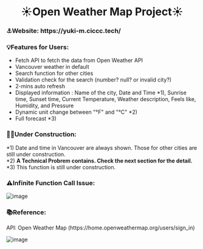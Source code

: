 <h1 align="center">☀️Open Weather Map Project☀️</h1>
<h3 align="left">⚓Website: https://yuki-m.ciccc.tech/</h3>
<h3 align="left">💡Features for Users:</h3>

- Fetch API to fetch the data from Open Weather API
- Vancouver weather in default
- Search function for other cities
- Validation check for the search (number? null? or invalid city?)
- 2-mins auto refresh
- Displayed information : Name of the city, Date and Time *1), Sunrise time, Sunset time, Current Temperature, Weather description, Feels like, Humidity, and Pressure
- Dynamic unit change between "°F" and "°C" *2)
- Full forecast *3)

<h3 align="left">🙇‍♀️Under Construction:</h3>
*1) Date and time in Vancouver are always shown. Those for other cities are still under construction.<br>
*2) <b>A Technical Probrem contains. Check the next section for the detail.</b><br>
*3) This function is still under construction.

<h3 align="left">⚠️Infinite Function Call Issue:</h3>

![image](https://user-images.githubusercontent.com/76931326/110996457-cfa07380-8330-11eb-9c52-ed5de01db680.png)

<h3 align="left">📚Reference:</h3>
<p align="left">API: Open Weather Map (https://home.openweathermap.org/users/sign_in)</p>

![image](https://user-images.githubusercontent.com/76931326/110907174-dc39b300-82c1-11eb-85d7-27464cf5c7e5.png)


